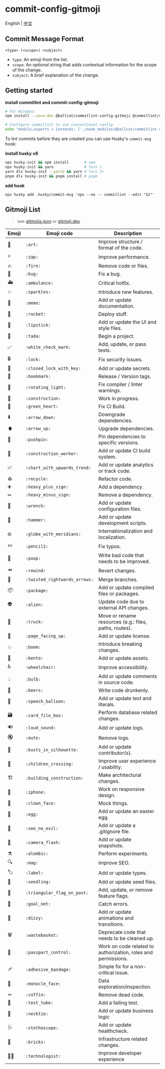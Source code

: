 # commit-config-gitmoji
English | [中文](./README_zh-cn.md)

## Commit Message Format
```
<type> (<scope>) <subject>
```
- `type`: An emoji from the list.
- `scope`: An optional string that adds contextual information for the scope of the change.
- `subject`: A brief explanation of the change.

## Getting started

**install commitlint and commit-config-gitmoji**
```sh
# For Windows:
npm install --save-dev @ballcat/commitlint-config-gitmoji @commitlint/cli

# Configure commitlint to use conventional config
echo "module.exports = {extends: ['./node_modules/@ballcat/commitlint-config-gitmoji']}" > commitlint.config.js
```

To lint commits before they are created you can use Husky's `commit-msg` hook:

**install husky v8**
```sh
npx husky-init && npm install       # npm
npx husky-init && yarn              # Yarn 1
yarn dlx husky-init --yarn2 && yarn # Yarn 2+
pnpm dlx husky-init && pnpm install # pnpm
```

**add hook**
```npm
npx husky add .husky/commit-msg 'npx --no -- commitlint --edit "$1"'
```

## Gitmoji List
> see [gitmojis.json](https://github.com/carloscuesta/gitmoji/blob/master/src/data/gitmojis.json) or [gitmoji.dev](https://gitmoji.dev/)

| Emoji | Emoji code                    | Description                                                  |
| ----- | ----------------------------- | ------------------------------------------------------------ |
| 🎨     | `:art:`                       | Improve structure / format of the code.                      |
| ⚡️     | `:zap:`                       | Improve performance.                                         |
| 🔥     | `:fire:`                      | Remove code or files.                                        |
| 🐛     | `:bug:`                       | Fix a bug.                                                   |
| 🚑     | `:ambulance:`                 | Critical hotfix.                                             |
| ✨     | `:sparkles:`                  | Introduce new features.                                      |
| 📝     | `:memo:`                      | Add or update documentation.                                 |
| 🚀     | `:rocket:`                    | Deploy stuff.                                                |
| 💄     | `:lipstick:`                  | Add or update the UI and style files.                        |
| 🎉     | `:tada:`                      | Begin a project.                                             |
| ✅     | `:white_check_mark:`          | Add, update, or pass tests.                                  |
| 🔒     | `:lock:`                      | Fix security issues.                                         |
| 🔐     | `:closed_lock_with_key:`      | Add or update secrets.                                       |
| 🔖     | `:bookmark:`                  | Release / Version tags.                                      |
| 🚨     | `:rotating_light:`            | Fix compiler / linter warnings.                              |
| 🚧     | `:construction:`              | Work in progress.                                            |
| 💚     | `:green_heart:`               | Fix CI Build.                                                |
| ⬇️     | `:arrow_down:`                | Downgrade dependencies.                                      |
| ⬆️     | `:arrow_up:`                  | Upgrade dependencies.                                        |
| 📌     | `:pushpin:`                   | Pin dependencies to specific versions.                       |
| 👷     | `:construction_worker:`       | Add or update CI build system.                               |
| 📈     | `:chart_with_upwards_trend:`  | Add or update analytics or track code.                       |
| ♻️     | `:recycle:`                   | Refactor code.                                               |
| ➕     | `:heavy_plus_sign:`           | Add a dependency.                                            |
| ➖     | `:heavy_minus_sign:`          | Remove a dependency.                                         |
| 🔧     | `:wrench:`                    | Add or update configuration files.                           |
| 🔨     | `:hammer:`                    | Add or update development scripts.                           |
| 🌐     | `:globe_with_meridians:`      | Internationalization and localization.                       |
| ✏️     | `:pencil2:`                   | Fix typos.                                                   |
| 💩     | `:poop:`                      | Write bad code that needs to be improved.                    |
| ⏪️     | `:rewind:`                    | Revert changes.                                              |
| 🔀     | `:twisted_rightwards_arrows:` | Merge branches.                                              |
| 📦️     | `:package:`                   | Add or update compiled files or packages.                    |
| 👽️     | `:alien:`                     | Update code due to external API changes.                     |
| 🚚     | `:truck:`                     | Move or rename resources (e.g.: files, paths, routes).       |
| 📄     | `:page_facing_up:`            | Add or update license.                                       |
| 💥     | `:boom:`                      | Introduce breaking changes.                                  |
| 🍱     | `:bento:`                     | Add or update assets.                                        |
| ♿️     | `:wheelchair:`                | Improve accessibility.                                       |
| 💡     | `:bulb:`                      | Add or update comments in source code.                       |
| 🍻     | `:beers:`                     | Write code drunkenly.                                        |
| 💬     | `:speech_balloon:`            | Add or update text and literals.                             |
| 🗃️     | `:card_file_box:`             | Perform database related changes.                            |
| 🔊     | `:loud_sound:`                | Add or update logs.                                          |
| 🔇     | `:mute:`                      | Remove logs.                                                 |
| 👥     | `:busts_in_silhouette:`       | Add or update contributor(s).                                |
| 🚸     | `:children_crossing:`         | Improve user experience / usability.                         |
| 🏗️     | `:building_construction:`     | Make architectural changes.                                  |
| 📱     | `:iphone:`                    | Work on responsive design.                                   |
| 🤡     | `:clown_face:`                | Mock things.                                                 |
| 🥚     | `:egg:`                       | Add or update an easter egg.                                 |
| 🙈     | `:see_no_evil:`               | Add or update a .gitignore file.                             |
| 📸     | `:camera_flash:`              | Add or update snapshots.                                     |
| ⚗️     | `:alembic:`                   | Perform experiments.                                         |
| 🔍️     | `:mag:`                       | Improve SEO.                                                 |
| 🏷️     | `:label:`                     | Add or update types.                                         |
| 🌱     | `:seedling:`                  | Add or update seed files.                                    |
| 🚩     | `:triangular_flag_on_post:`   | Add, update, or remove feature flags.                        |
| 🥅     | `:goal_net:`                  | Catch errors.                                                |
| 💫     | `:dizzy:`                     | Add or update animations and transitions.                    |
| 🗑️     | `:wastebasket:`               | Deprecate code that needs to be cleaned up.                  |
| 🛂     | `:passport_control:`          | Work on code related to authorization, roles and permissions. |
| 🩹     | `:adhesive_bandage:`          | Simple fix for a non-critical issue.                         |
| 🧐     | `:monocle_face:`              | Data exploration/inspection.                                 |
| ⚰️     | `:coffin:`                    | Remove dead code.                                            |
| 🧪     | `:test_tube:`                 | Add a failing test.                                          |
| 👔     | `:necktie:`                   | Add or update business logic                                 |
| 🩺     | `:stethoscope:`               | Add or update healthcheck.                                   |
| 🧱     | `:bricks:`                    | Infrastructure related changes.                              |
| 🧑‍💻    | `:technologist:`              | Improve developer experience                                 |

